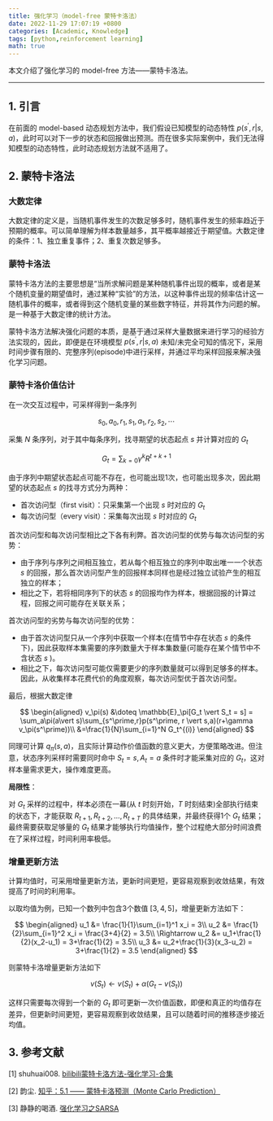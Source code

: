 ```yaml
---
title: 强化学习（model-free 蒙特卡洛法）
date: 2022-11-29 17:07:19 +0800
categories: [Academic, Knowledge]
tags: [python,reinforcement learning]
math: true
---
```


本文介绍了强化学习的 model-free 方法——蒙特卡洛法。

<!--more-->

---

## 1. 引言

在前面的 model-based 动态规划方法中，我们假设已知模型的动态特性 $p(s^\prime,r \vert s,a)$，此时可以对下一步的状态和回报做出预测。而在很多实际案例中，我们无法得知模型的动态特性，此时动态规划方法就不适用了。

## 2. 蒙特卡洛法

### 大数定律

大数定律的定义是，当随机事件发生的次数足够多时，随机事件发生的频率趋近于预期的概率。可以简单理解为样本数量越多，其平概率越接近于期望值。大数定律的条件：1、独立重复事件；2、重复次数足够多。

### 蒙特卡洛法

蒙特卡洛方法的主要思想是“当所求解问题是某种随机事件出现的概率，或者是某个随机变量的期望值时，通过某种“实验”的方法，以这种事件出现的频率估计这一随机事件的概率，或者得到这个随机变量的某些数字特征，并将其作为问题的解。是一种基于大数定律的统计方法。

蒙特卡洛方法解决强化问题的本质，是基于通过采样大量数据来进行学习的经验方法实现的，因此，即便是在环境模型 $p(s^\prime,r \vert s,a)$ 未知/未完全可知的情况下，采用时间步骤有限的、完整序列(episode)中进行采样，并通过平均采样回报来解决强化学习问题。

### 蒙特卡洛价值估计

在一次交互过程中，可采样得到一条序列

$$
s_0, a_0, r_1, s_1, a_1, r_2, s_2,\cdots 
$$

采集 $N$ 条序列，对于其中每条序列，找寻期望的状态起点 $s$ 并计算对应的 $G_t$

$$
G_t = \sum_{k=0} \gamma^k R^{t+k+1}
$$

由于序列中期望状态起点可能不存在，也可能出现1次，也可能出现多次，因此期望的状态起点 $s$ 的找寻方式分为两种：
- 首次访问型（first visit）：只采集第一个出现 $s$ 时对应的 $G_t$
- 每次访问型（every visit）：采集每次出现 $s$ 时对应的 $G_t$

首次访问型和每次访问型相比之下各有利弊。首次访问型的优势与每次访问型的劣势：
- 由于序列与序列之间相互独立，若从每个相互独立的序列中取出唯一一个状态 $s$ 的回报，那么首次访问型产生的回报样本同样也是经过独立试验产生的相互独立的样本；
- 相比之下，若将相同序列下的状态 $s$ 的回报均作为样本，根据回报的计算过程，回报之间可能存在关联关系；

首次访问型的劣势与每次访问型的优势：
- 由于首次访问型只从一个序列中获取一个样本(在情节中存在状态 $s$ 的条件下)，因此获取样本集需要的序列数量大于样本集数量(可能存在某个情节中不含状态 $s$ )。
- 相比之下，每次访问型可能仅需要更少的序列数量就可以得到足够多的样本。因此，从收集样本花费代价的角度观察，每次访问型优于首次访问型。

最后，根据大数定律

$$
\begin{aligned}
v_\pi(s) &\doteq \mathbb{E}_\pi[G_t \vert S_t = s] = \sum_a\pi(a\vert s)\sum_{s^\prime,r}p(s^\prime, r \vert s,a)(r+\gamma v_\pi(s^\prime))\\
&=\frac{1}{N}\sum_{i=1}^N G_t^{(i)}
\end{aligned}
$$

同理可计算 $q_\pi(s,a)$，且实际计算动作价值函数的意义更大，方便策略改进。但注意，状态序列采样时需要同时命中 $S_t=s,A_t = a$ 条件时才能采集对应的 $G_t$，这对样本量需求更大，操作难度更高。

**局限性**：

对 $G_t$ 采样的过程中，样本必须在一幕(从 $t$ 时刻开始，$T$ 时刻结束)全部执行结束的状态下，才能获取 $R_{t+1},R_{t+2},...,R_{t+T}$ 的具体结果，并最终获得1个 $G_t$ 结果；最终需要获取足够量的 $G_t$ 结果才能够执行均值操作，整个过程绝大部分时间浪费在了采样过程，时间利用率极低。

### 增量更新方法

计算均值时，可采用增量更新方法，更新时间更短，更容易观察到收敛结果，有效提高了时间的利用率。

以取均值为例，已知一个数列中包含3个数值 $[3,4,5]$，增量更新方法如下：

$$
\begin{aligned}
u_1 &= \frac{1}{1}\sum_{i=1}^1 x_i = 3\\
u_2 &= \frac{1}{2}\sum_{i=1}^2 x_i = \frac{3+4}{2} = 3.5\\
\Rightarrow u_2 &= u_1+\frac{1}{2}(x_2-u_1) = 3+\frac{1}{2} = 3.5\\
u_3 &= u_2+\frac{1}{3}(x_3-u_2) = 3+\frac{1}{2} = 3.5
\end{aligned}
$$

则蒙特卡洛增量更新方法如下

$$
v(S_t) \leftarrow v(S_t) + \alpha (G_t - v(S_t))
$$

这样只需要每次得到一个新的 $G_t$ 即可更新一次价值函数，即便和真正的均值存在差异，但更新时间更短，更容易观察到收敛结果，且可以随着时间的推移逐步接近均值。

## 3. 参考文献

[1] shuhuai008. [bilibili蒙特卡洛方法-强化学习-合集](https://space.bilibili.com/97068901/channel/collectiondetail?sid=196314)

[2] 韵尘. [知乎：5.1 —— 蒙特卡洛预测（Monte Carlo Prediction）](https://zhuanlan.zhihu.com/p/538564739)

[3] 静静的喝酒. [强化学习之SARSA](https://blog.csdn.net/qq_34758157/article/details/124608790?spm=1001.2014.3001.5501)